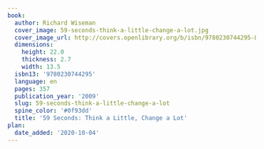 ```yaml
---
book:
  author: Richard Wiseman
  cover_image: 59-seconds-think-a-little-change-a-lot.jpg
  cover_image_url: http://covers.openlibrary.org/b/isbn/9780230744295-L.jpg
  dimensions:
    height: 22.0
    thickness: 2.7
    width: 13.5
  isbn13: '9780230744295'
  language: en
  pages: 357
  publication_year: '2009'
  slug: 59-seconds-think-a-little-change-a-lot
  spine_color: '#0f93dd'
  title: '59 Seconds: Think a Little, Change a Lot'
plan:
  date_added: '2020-10-04'
---
```

